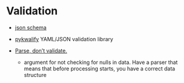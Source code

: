 Validation
==========

* [json schema](https://json-schema.org/)
* [pykwalify](https://pykwalify.readthedocs.io/en/master/) YAML/JSON validation library

* [Parse, don’t validate.](https://lexi-lambda.github.io/blog/2019/11/05/parse-don-t-validate/)
    * argument for not checking for nulls in data. Have a parser that means that before processing starts, you have a correct data structure

